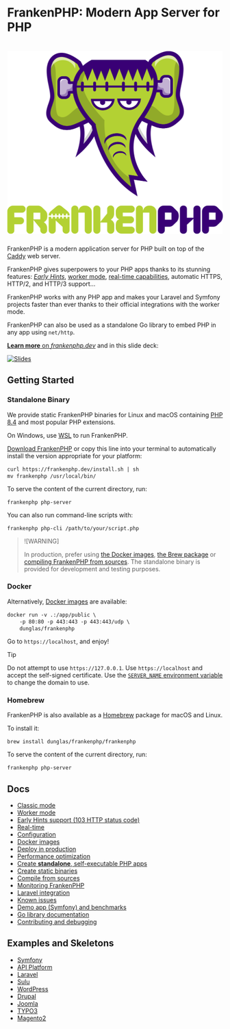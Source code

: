 # FrankenPHP: Modern App Server for PHP

<h1 align="center"><a href="https://frankenphp.dev"><img src="frankenphp.png" alt="FrankenPHP" width="600"></a></h1>

FrankenPHP is a modern application server for PHP built on top of the [Caddy](https://caddyserver.com/) web server.

FrankenPHP gives superpowers to your PHP apps thanks to its stunning features: [*Early Hints*](https://frankenphp.dev/docs/early-hints/), [worker mode](https://frankenphp.dev/docs/worker/), [real-time capabilities](https://frankenphp.dev/docs/mercure/), automatic HTTPS, HTTP/2, and HTTP/3 support...

FrankenPHP works with any PHP app and makes your Laravel and Symfony projects faster than ever thanks to their official integrations with the worker mode.

FrankenPHP can also be used as a standalone Go library to embed PHP in any app using `net/http`.

[**Learn more** on *frankenphp.dev*](https://frankenphp.dev) and in this slide deck:

<a href="https://dunglas.dev/2022/10/frankenphp-the-modern-php-app-server-written-in-go/"><img src="https://dunglas.dev/wp-content/uploads/2022/10/frankenphp.png" alt="Slides" width="600"></a>

## Getting Started

### Standalone Binary

We provide static FrankenPHP binaries for Linux and macOS
containing [PHP 8.4](https://www.php.net/releases/8.4/en.php) and most popular PHP extensions.

On Windows, use [WSL](https://learn.microsoft.com/windows/wsl/) to run FrankenPHP.

[Download FrankenPHP](https://github.com/dunglas/frankenphp/releases) or copy this line into your
terminal to automatically install the version appropriate for your platform:

```console
curl https://frankenphp.dev/install.sh | sh
mv frankenphp /usr/local/bin/
```

To serve the content of the current directory, run:

```console
frankenphp php-server
```

You can also run command-line scripts with:

```console
frankenphp php-cli /path/to/your/script.php
```

> ![WARNING]
>
> In production, prefer using [the Docker images](#docker), [the Brew package](#homebrew)
> or [compiling FrankenPHP from sources](https://frankenphp.dev/docs/compile/).
> The standalone binary is provided for development and testing purposes.

### Docker

Alternatively, [Docker images](https://frankenphp.dev/docs/docker/) are available:

```console
docker run -v .:/app/public \
    -p 80:80 -p 443:443 -p 443:443/udp \
    dunglas/frankenphp
```

Go to `https://localhost`, and enjoy!

> [!TIP]
>
> Do not attempt to use `https://127.0.0.1`. Use `https://localhost` and accept the self-signed certificate.
> Use the [`SERVER_NAME` environment variable](docs/config.md#environment-variables) to change the domain to use.

### Homebrew

FrankenPHP is also available as a [Homebrew](https://brew.sh) package for macOS and Linux.

To install it:

```console
brew install dunglas/frankenphp/frankenphp
```

To serve the content of the current directory, run:

```console
frankenphp php-server
```

## Docs

* [Classic mode](https://frankenphp.dev/docs/classic/)
* [Worker mode](https://frankenphp.dev/docs/worker/)
* [Early Hints support (103 HTTP status code)](https://frankenphp.dev/docs/early-hints/)
* [Real-time](https://frankenphp.dev/docs/mercure/)
* [Configuration](https://frankenphp.dev/docs/config/)
* [Docker images](https://frankenphp.dev/docs/docker/)
* [Deploy in production](https://frankenphp.dev/docs/production/)
* [Performance optimization](https://frankenphp.dev/docs/performance/)
* [Create **standalone**, self-executable PHP apps](https://frankenphp.dev/docs/embed/)
* [Create static binaries](https://frankenphp.dev/docs/static/)
* [Compile from sources](https://frankenphp.dev/docs/compile/)
* [Monitoring FrankenPHP](https://frankenphp.dev/docs/metrics/)
* [Laravel integration](https://frankenphp.dev/docs/laravel/)
* [Known issues](https://frankenphp.dev/docs/known-issues/)
* [Demo app (Symfony) and benchmarks](https://github.com/dunglas/frankenphp-demo)
* [Go library documentation](https://pkg.go.dev/github.com/dunglas/frankenphp)
* [Contributing and debugging](https://frankenphp.dev/docs/contributing/)

## Examples and Skeletons

* [Symfony](https://github.com/dunglas/symfony-docker)
* [API Platform](https://api-platform.com/docs/symfony)
* [Laravel](https://frankenphp.dev/docs/laravel/)
* [Sulu](https://sulu.io/blog/running-sulu-with-frankenphp)
* [WordPress](https://github.com/StephenMiracle/frankenwp)
* [Drupal](https://github.com/dunglas/frankenphp-drupal)
* [Joomla](https://github.com/alexandreelise/frankenphp-joomla)
* [TYPO3](https://github.com/ochorocho/franken-typo3)
* [Magento2](https://github.com/ekino/frankenphp-magento2)
